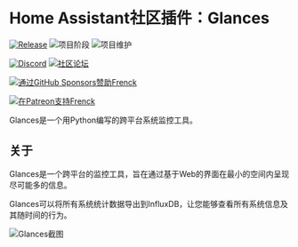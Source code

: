 # Home Assistant社区插件：Glances

[![Release][release-shield]][release] ![项目阶段][project-stage-shield] ![项目维护][maintenance-shield]

[![Discord][discord-shield]][discord] [![社区论坛][forum-shield]][forum]

[![通过GitHub Sponsors赞助Frenck][github-sponsors-shield]][github-sponsors]

[![在Patreon支持Frenck][patreon-shield]][patreon]

Glances是一个用Python编写的跨平台系统监控工具。

## 关于

Glances是一个跨平台的监控工具，旨在通过基于Web的界面在最小的空间内呈现尽可能多的信息。

Glances可以将所有系统统计数据导出到InfluxDB，让您能够查看所有系统信息及其随时间的行为。

![Glances截图][screenshot]

[discord-shield]: https://img.shields.io/discord/478094546522079232.svg
[discord]: https://discord.me/hassioaddons
[forum-shield]: https://img.shields.io/badge/community-forum-brightgreen.svg
[forum]: https://community.home-assistant.io/t/home-assistant-community-add-on-glances/97102?u=frenck
[github-sponsors-shield]: https://frenck.dev/wp-content/uploads/2019/12/github_sponsor.png
[github-sponsors]: https://github.com/sponsors/frenck
[maintenance-shield]: https://img.shields.io/maintenance/yes/2024.svg
[patreon-shield]: https://frenck.dev/wp-content/uploads/2019/12/patreon.png
[patreon]: https://www.patreon.com/frenck
[project-stage-shield]: https://img.shields.io/badge/project%20stage-experimental-yellow.svg
[release-shield]: https://img.shields.io/badge/version-v0.21.1-blue.svg
[release]: https://github.com/hassio-addons/addon-glances/tree/v0.21.1
[screenshot]: https://github.com/hassio-addons/addon-glances/raw/main/images/screenshot.png